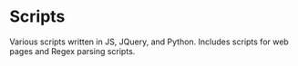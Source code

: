 Scripts
=======

Various scripts written in JS, JQuery, and Python. Includes scripts for web
pages and Regex parsing scripts.
